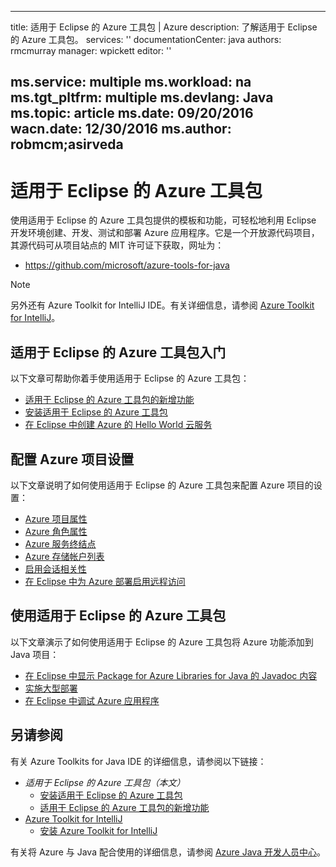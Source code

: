 <!-- Remove azure-toolkit-intelij temproraily -->
---
title: 适用于 Eclipse 的 Azure 工具包 | Azure
description: 了解适用于 Eclipse 的 Azure 工具包。
services: ''
documentationCenter: java
authors: rmcmurray
manager: wpickett
editor: ''

ms.service: multiple
ms.workload: na
ms.tgt_pltfrm: multiple
ms.devlang: Java
ms.topic: article
ms.date: 09/20/2016
wacn.date: 12/30/2016
ms.author: robmcm;asirveda
---

# 适用于 Eclipse 的 Azure 工具包

使用适用于 Eclipse 的 Azure 工具包提供的模板和功能，可轻松地利用 Eclipse 开发环境创建、开发、测试和部署 Azure 应用程序。它是一个开放源代码项目，其源代码可从项目站点的 MIT 许可证下获取，网址为：

* <https://github.com/microsoft/azure-tools-for-java>

> [!NOTE]
> 另外还有 Azure Toolkit for IntelliJ IDE。有关详细信息，请参阅 [Azure Toolkit for IntelliJ]。

## 适用于 Eclipse 的 Azure 工具包入门

以下文章可帮助你着手使用适用于 Eclipse 的 Azure 工具包：

* [适用于 Eclipse 的 Azure 工具包的新增功能]
* [安装适用于 Eclipse 的 Azure 工具包]
* [在 Eclipse 中创建 Azure 的 Hello World 云服务]

## 配置 Azure 项目设置

以下文章说明了如何使用适用于 Eclipse 的 Azure 工具包来配置 Azure 项目的设置：

* [Azure 项目属性]
* [Azure 角色属性]
* [Azure 服务终结点]
* [Azure 存储帐户列表]
* [启用会话相关性]
* [在 Eclipse 中为 Azure 部署启用远程访问]

## 使用适用于 Eclipse 的 Azure 工具包

以下文章演示了如何使用适用于 Eclipse 的 Azure 工具包将 Azure 功能添加到 Java 项目：

* [在 Eclipse 中显示 Package for Azure Libraries for Java 的 Javadoc 内容]
* [实施大型部署]
* [在 Eclipse 中调试 Azure 应用程序]

## 另请参阅

有关 Azure Toolkits for Java IDE 的详细信息，请参阅以下链接：

- *适用于 Eclipse 的 Azure 工具包（本文）*
  - [安装适用于 Eclipse 的 Azure 工具包]
  - [适用于 Eclipse 的 Azure 工具包的新增功能]
- [Azure Toolkit for IntelliJ]
  - [安装 Azure Toolkit for IntelliJ]

有关将 Azure 与 Java 配合使用的详细信息，请参阅 [Azure Java 开发人员中心]。

<!-- URL List -->

[适用于 Eclipse 的 Azure 工具包]: ./azure-toolkit-for-eclipse.md
[Azure Toolkit for IntelliJ]: ./azure-toolkit-for-intellij.md
[在 Eclipse 中创建 Azure 的 Hello World Web 应用]: /documentation/articles/app-service-web-eclipse-create-hello-world-web-app/
[在 IntelliJ 中创建 Azure 的 Hello World Web 应用]: /documentation/articles/app-service-web-intellij-create-hello-world-web-app/
[安装适用于 Eclipse 的 Azure 工具包]: ./azure-toolkit-for-eclipse-installation.md
[安装 Azure Toolkit for IntelliJ]: ./azure-toolkit-for-intellij-installation.md
[适用于 Eclipse 的 Azure 工具包的新增功能]: ./azure-toolkit-for-eclipse-whats-new.md
[Azure Toolkit for IntelliJ 中的新增功能]: ./azure-toolkit-for-intellij-whats-new.md

[Azure Java 开发人员中心]: /develop/java/

[Azure 项目属性]: ./azure-toolkit-for-eclipse-azure-project-properties.md
[Azure 角色属性]: ./azure-toolkit-for-eclipse-azure-role-properties.md
[Azure 服务终结点]: ./azure-toolkit-for-eclipse-azure-service-endpoints.md
[Azure 存储帐户列表]: ./azure-toolkit-for-eclipse-azure-storage-account-list.md
[在 Eclipse 中创建 Azure 的 Hello World 云服务]: ./azure-toolkit-for-eclipse-creating-a-hello-world-application.md
[在 Eclipse 中调试 Azure 应用程序]: ./azure-toolkit-for-eclipse-debugging-azure-applications.md
[在 Eclipse 中调试 Azure 的 Java Web 应用]: /documentation/articles/app-service-web/app-service-web-debug-java-web-app-in-eclipse/
[实施大型部署]: ./azure-toolkit-for-eclipse-deploying-large-deployments.md
[在 Eclipse 中显示 Package for Azure Libraries for Java 的 Javadoc 内容]: ./azure-toolkit-for-eclipse-displaying-javadoc-content-for-azure-libraries.md
[在 Eclipse 中为 Azure 部署启用远程访问]: ./azure-toolkit-for-eclipse-enabling-remote-access-for-azure-deployments.md
[启用会话相关性]: ./azure-toolkit-for-eclipse-enable-session-affinity.md
[HDInsight Tools Plugin for Eclipse]: ./hdinsight/hdinsight-apache-spark-eclipse-tool-plugin.md
[How to Authenticate Web Users with Azure Access Control Service Using Eclipse]: ./active-directory/active-directory-java-authenticate-users-access-control-eclipse.md

<!-- [How to Maintain Session Data with Session Affinity]: http://go.microsoft.com/fwlink/?LinkID=699539 -->
<!-- [How to Use Co-located Caching]: http://go.microsoft.com/fwlink/?LinkID=699542 -->
<!-- [How to Use Dedicated Caching]: http://go.microsoft.com/fwlink/?LinkID=699543 -->
<!-- [How to Use JMS with AMQP 1.0 in Azure with Eclipse]: http://go.microsoft.com/fwlink/?LinkID=699544 -->
<!-- [How to Use SSL Offloading]: http://go.microsoft.com/fwlink/?LinkID=699545 -->
<!-- [SSL Offloading]: http://go.microsoft.com/fwlink/?LinkID=699549 -->
<!-- [Using the Azure Service Runtime Library in JSP]: http://go.microsoft.com/fwlink/?LinkID=699551 -->

<!---HONumber=Mooncake_0919_2016-->